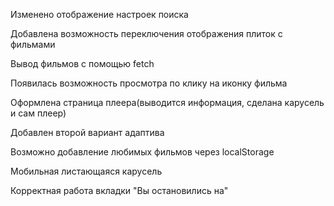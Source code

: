 Изменено отображение настроек поиска

Добавлена возможность переключения отображения плиток с фильмами

Вывод фильмов с помощью fetch

Появилась возможность просмотра по клику на иконку фильма

Оформлена страница плеера(выводится информация, сделана карусель и сам плеер)

Добавлен второй вариант адаптива

Возможно добавление любимых фильмов через localStorage

Мобильная листающаяся карусель

Корректная работа вкладки "Вы остановились на"